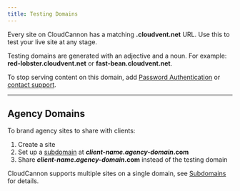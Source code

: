 ```yaml
---
title: Testing Domains
---
```



Every site on CloudCannon has a matching **.cloudvent.net** URL. Use this to test your live site at any stage.

Testing domains are generated with an adjective and a noun. For example: **red-lobster.cloudvent.net** or **fast-bean.cloudvent.net**.

To stop serving content on this domain, add [Password Authentication](/authentication/password/) or [contact support](mailto:support@cloudcannon.com).

---

## Agency Domains

To brand agency sites to share with clients:

1. Create a site
3. Set up a [subdomain](/domains/subdomains/) at ***client-name*.*agency-domain*.com**
4. Share ***client-name*.*agency-domain*.com** instead of the testing domain

CloudCannon supports multiple sites on a single domain, see [Subdomains](/domains/subdomains/) for details.
